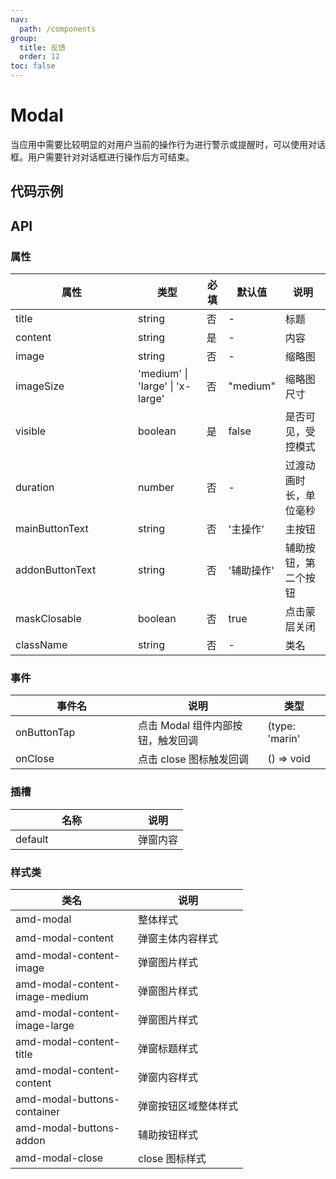 ```yaml
---
nav:
  path: /components
group:
  title: 反馈
  order: 12
toc: false
---
```

# Modal

当应用中需要比较明显的对用户当前的操作行为进行警示或提醒时，可以使用对话框。用户需要针对对话框进行操作后方可结束。

## 代码示例
<code src='../../demo/pages/Modal'></code>

## API

### 属性

| 属性 | 类型 | 必填 | 默认值 | 说明 |
| -----|-----|-----|-----|----- |
| title | string | 否 | - | 标题 |
| content | string | 是 | - | 内容 |
| image | string | 否 | - | 缩略图 |
| imageSize | 'medium' &verbar; 'large' &verbar; 'x-large' | 否 | "medium" | 缩略图尺寸 |
| visible | boolean | 是 | false | 是否可见，受控模式 |
| duration | number | 否 | - | 过渡动画时长，单位毫秒 |
| mainButtonText | string | 否 | '主操作' | 主按钮 |
| addonButtonText | string | 否 | '辅助操作' | 辅助按钮，第二个按钮 |
| maskClosable | boolean | 否 | true | 点击蒙层关闭 |
| className | string | 否 | - | 类名 |

### 事件

| 事件名 | 说明 | 类型 |
| -----|-----|-----|
| onButtonTap | 点击 Modal 组件内部按钮，触发回调 | (type: 'marin' | 'addon' ) => void |
| onClose | 点击 close 图标触发回调 | () => void |

### 插槽
| 名称 | 说明 |
| ----|----|
| default | 弹窗内容 |

### 样式类
| 类名 | 说明 |
| ----|----|
| amd-modal | 整体样式 |
| amd-modal-content | 弹窗主体内容样式 |
| amd-modal-content-image | 弹窗图片样式 |
| amd-modal-content-image-medium | 弹窗图片样式 |
| amd-modal-content-image-large | 弹窗图片样式 |
| amd-modal-content-title | 弹窗标题样式 |
| amd-modal-content-content | 弹窗内容样式 |
| amd-modal-buttons-container | 弹窗按钮区域整体样式 |
| amd-modal-buttons-addon | 辅助按钮样式 |
| amd-modal-close | close 图标样式 |

<style> 
table th:first-of-type { width: 180px; } 
.__dumi-default-layout-content article table:first-of-type th:nth-of-type(2)  {
    width: 140px
} 
.__dumi-default-layout-content article table:first-of-type th:nth-of-type(3)  {
    width: 30px
} 
.__dumi-default-layout-content article table:first-of-type th:nth-of-type(4)  {
    width: 50px
} 
.__dumi-default-layout-content article table:nth-of-type(4) th:first-of-type  {
    width: 300px
} 
</style> 